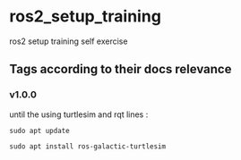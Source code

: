 # ros2_setup_training
ros2 setup training self exercise


## Tags according to their docs relevance 

### v1.0.0
until the using turtlesim and rqt lines : 
```
sudo apt update

sudo apt install ros-galactic-turtlesim
```


